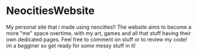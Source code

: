 # NeocitiesWebsite
My personal site that i made using neocities!! The website aims to become a more "me" space overtime, with my art, games and all that stuff having their own dedicated pages.
Feel free to comment on stuff or to review my code! im a begginer so get ready for some messy stuff in it!
